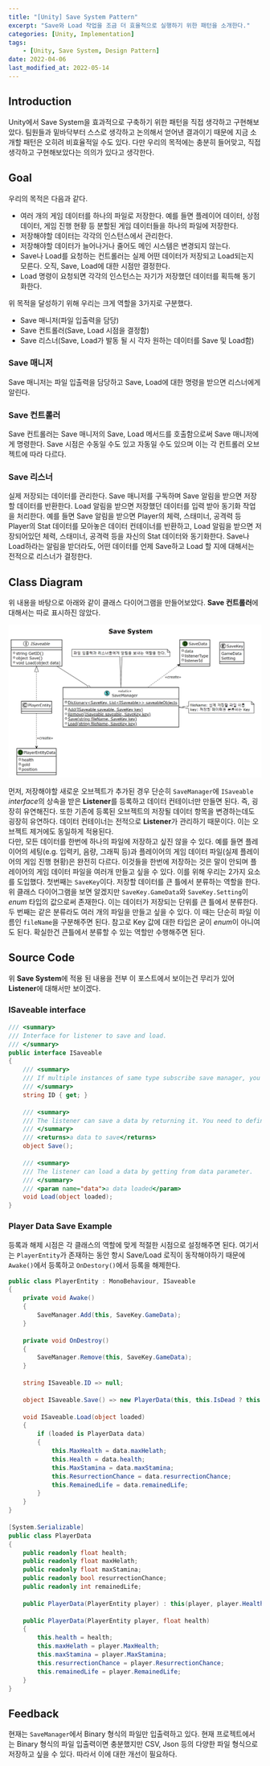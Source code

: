 ```yaml
---
title: "[Unity] Save System Pattern"
excerpt: "Save와 Load 작업을 조금 더 효율적으로 실행하기 위한 패턴을 소개한다."
categories: [Unity, Implementation]
tags:
    - [Unity, Save System, Design Pattern]
date: 2022-04-06
last_modified_at: 2022-05-14
---
```


## Introduction

Unity에서 Save System을 효과적으로 구축하기 위한 패턴을 직접 생각하고 구현해보았다. 팀원들과 밑바닥부터 스스로 생각하고 논의해서 얻어낸 결과이기 때문에 지금 소개할 패턴은 오히려 비효율적일 수도 있다. 다만 우리의 목적에는 충분히 들어맞고, 직접 생각하고 구현해보았다는 의의가 있다고 생각한다.

## Goal

우리의 목적은 다음과 같다.

* 여러 개의 게임 데이터를 하나의 파일로 저장한다. 예를 들면 플레이어 데이터, 상점 데이터, 게임 진행 현황 등 분할된 게임 데이터들을 하나의 파일에 저장한다.
* 저장해야할 데이터는 각각의 인스턴스에서 관리한다.
* 저장해야할 데이터가 늘어나거나 줄어도 메인 시스템은 변경되지 않는다.
* Save나 Load를 요청하는 컨트롤러는 실제 어떤 데이터가 저장되고 Load되는지 모른다. 오직, Save, Load에 대한 시점만 결정한다.
* Load 명령이 요청되면 각각의 인스턴스는 자기가 저장했던 데이터를 획득해 동기화한다.

위 목적을 달성하기 위해 우리는 크게 역할을 3가지로 구분했다.

* Save 매니저(파일 입출력을 담당)
* Save 컨트롤러(Save, Load 시점을 결정함)
* Save 리스너(Save, Load가 발동 될 시 각자 원하는 데이터를 Save 및 Load함)

### Save 매니저

Save 매니저는 파일 입출력을 담당하고 Save, Load에 대한 명령을 받으면 리스너에게 알린다.

### Save 컨트롤러

Save 컨트롤러는 Save 매니저의 Save, Load 메서드를 호출함으로써 Save 매니저에게 명령한다. Save 시점은 수동일 수도 있고 자동일 수도 있으며 이는 각 컨트롤러 오브젝트에 따라 다르다.

### Save 리스너

실제 저장되는 데이터를 관리한다. Save 매니저를 구독하며 Save 알림을 받으면 저장할 데이터를 반환한다. Load 알림을 받으면 저장했던 데이터를 입력 받아 동기화 작업을 처리한다. 예를 들면 Save 알림을 받으면 Player의 체력, 스태미너, 공격력 등 Player의 Stat 데이터를 모아놓은 데이터 컨테이너를 반환하고, Load 알림을 받으면 저장되어있던 체력, 스태미너, 공격력 등을 자신의 Stat 데이터와 동기화한다. Save나 Load하라는 알림을 받더라도, 어떤 데이터를 언제 Save하고 Load 할 지에 대해서는 전적으로 리스너가 결정한다. 

## Class Diagram

위 내용을 바탕으로 아래와 같이 클래스 다이어그램을 만들어보았다. **Save 컨트롤러**에 대해서는 따로 표시하진 않았다.

![](/assets/images/save-system-diagram.png)

먼저, 저장해야할 새로운 오브젝트가 추가된 경우 단순히 `SaveManager`에 `ISaveable` *interface*의 상속을 받은 **Listener**를 등록하고 데이터 컨테이너만 만들면 된다. 즉, 굉장히 유연해진다. 또한 기존에 등록된 오브젝트의 저장될 데이터 항목을 변경하는데도 굉장히 유연하다. 데이터 컨테이너는 전적으로 **Listener**가 관리하기 때문이다. 이는 오브젝트 제거에도 동일하게 적용된다.  
다만, 모든 데이터를 한번에 하나의 파일에 저장하고 싶진 않을 수 있다. 예를 들면 플레이어의 세팅(e.g. 입력키, 음량, 그래픽 등)과 플레이어의 게임 데이터 파일(실제 플레이어의 게임 진행 현황)은 완전히 다르다. 이것들을 한번에 저장하는 것은 말이 안되며 플레이어의 게임 데이터 파일을 여러개 만들고 싶을 수 있다. 이를 위해 우리는 2가지 요소를 도입했다. 첫번째는 `SaveKey`이다. 저장할 데이터를 큰 틀에서 분류하는 역할을 한다. 위 클래스 다이어그램을 보면 알겠지만 `SaveKey.GameData`와 `SaveKey.Setting`이 *enum* 타입의 값으로써 존재한다. 이는 데이터가 저장되는 단위를 큰 틀에서 분류한다. 두 번째는 같은 분류라도 여러 개의 파일을 만들고 싶을 수 있다. 이 때는 단순히 파일 이름인 `fileName`을 구분해주면 된다. 참고로 Key 값에 대한 타입은 굳이 *enum*이 아니여도 된다. 확실한건 큰틀에서 분류할 수 있는 역할만 수행해주면 된다.

## Source Code

위 **Save System**에 적용 된 내용을 전부 이 포스트에서 보이는건 무리가 있어 **Listener**에 대해서만 보이겠다.

### ISaveable interface

```c#
/// <summary>
/// Interface for listener to save and load.
/// </summary>
public interface ISaveable
{
    /// <summary>
    /// If multiple instances of same type subscribe save manager, you need to identify them by ID.
    /// </summary>
    string ID { get; }

    /// <summary>
    /// The listener can save a data by returning it. You need to define "Serializable" attribute for the data type.
    /// </summary>
    /// <returns>a data to save</returns>
    object Save();

    /// <summary>
    /// The listener can load a data by getting from data parameter.
    /// </summary>
    /// <param name="data">a data loaded</param>
    void Load(object loaded);
}
```

### Player Data Save Example

등록과 해제 시점은 각 클래스의 역할에 맞게 적절한 시점으로 설정해주면 된다.
여기서는 `PlayerEntity`가 존재하는 동안 항시 Save/Load 로직이 동작해야하기 때문에 `Awake()`에서 등록하고 `OnDestory()`에서 등록을 해제한다. 

```c#
public class PlayerEntity : MonoBehaviour, ISaveable
{
    private void Awake()
    {
        SaveManager.Add(this, SaveKey.GameData);
    }

    private void OnDestroy()
    {
        SaveManager.Remove(this, SaveKey.GameData);
    }

    string ISaveable.ID => null;

    object ISaveable.Save() => new PlayerData(this, this.IsDead ? this.MaxHealth : this.Health);

    void ISaveable.Load(object loaded)
    {
        if (loaded is PlayerData data)
        {
            this.MaxHealth = data.maxHelath;
            this.Health = data.health;
            this.MaxStamina = data.maxStamina;
            this.ResurrectionChance = data.resurrectionChance;
            this.RemainedLife = data.remainedLife;
        }
    }
}

[System.Serializable]
public class PlayerData
{
    public readonly float health;
    public readonly float maxHelath;
    public readonly float maxStamina;
    public readonly bool resurrectionChance;
    public readonly int remainedLife;

    public PlayerData(PlayerEntity player) : this(player, player.Health) { }

    public PlayerData(PlayerEntity player, float health)
    {
        this.health = health;
        this.maxHelath = player.MaxHealth;
        this.maxStamina = player.MaxStamina;
        this.resurrectionChance = player.ResurrectionChance;
        this.remainedLife = player.RemainedLife;
    }
}
```

## Feedback

현재는 `SaveManager`에서 Binary 형식의 파일만 입출력하고 있다. 현재 프로젝트에서는 Binary 형식의 파일 입출력이면 충분했지만 CSV, Json 등의 다양한 파일 형식으로 저장하고 싶을 수 있다. 따라서 이에 대한 개선이 필요하다.